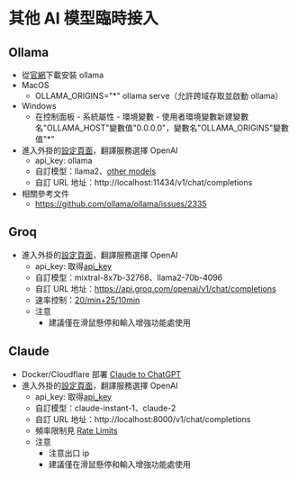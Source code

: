 # 其他 AI 模型臨時接入

## Ollama

- 從[官網](https://ollama.com/)下載安裝 ollama
- MacOS
  - OLLAMA_ORIGINS="\*" ollama serve（允許跨域存取並啟動 ollama）
- Windows
  - 在控制面板 - 系統屬性 - 環境變數 - 使用者環境變數新建變數名"OLLAMA_HOST"變數值"0.0.0.0"，變數名"OLLAMA_ORIGINS"變數值"\*"
- 進入外掛的[設定頁面](https://dash.immersivetranslate.com/#general)，翻譯服務選擇 OpenAI
  - api_key: ollama
  - 自訂模型：llama2、[other models](https://ollama.com/library)
  - 自訂 URL 地址：http://localhost:11434/v1/chat/completions
- 相關參考文件
  - https://github.com/ollama/ollama/issues/2335

## Groq

- 進入外掛的[設定頁面](https://dash.immersivetranslate.com/#general)，翻譯服務選擇 OpenAI
  - api_key: 取得[api_key](https://console.groq.com/keys)
  - 自訂模型：mixtral-8x7b-32768、llama2-70b-4096
  - 自訂 URL 地址：https://api.groq.com/openai/v1/chat/completions
  - 速率控制：[20/min+25/10min](https://console.groq.com/docs/rate-limits)
  - 注意
    - 建議僅在滑鼠懸停和輸入增強功能處使用

## Claude
- Docker/Cloudflare 部署 [Claude to ChatGPT](https://github.com/jtsang4/claude-to-chatgpt)
- 進入外掛的[設定頁面](https://dash.immersivetranslate.com/#general)，翻譯服務選擇 OpenAI
  - api_key: 取得[api_key](https://www.nightfall.ai/ai-security-101/anthropic-claude-api-key)
  - 自訂模型：claude-instant-1、claude-2
  - 自訂 URL 地址：http://localhost:8000/v1/chat/completions
  - 頻率限制見 [Rate Limits](https://docs.anthropic.com/claude/reference/rate-limits)
  - 注意
    - 注意出口 ip
    - 建議僅在滑鼠懸停和輸入增強功能處使用

